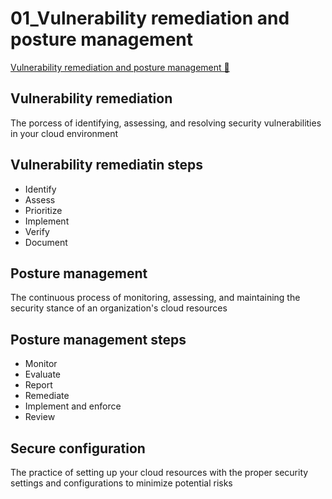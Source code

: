 # 01_Vulnerability remediation and posture management

[Vulnerability remediation and posture management 🔗](https://www.coursera.org/learn/cloud-security-risks-identify-and-protect-against-threats/lecture/l79g5/vulnerability-remediation-and-posture-management)

## Vulnerability remediation

The porcess of identifying, assessing, and resolving security vulnerabilities in your cloud environment

## Vulnerability remediatin steps

- Identify
- Assess
- Prioritize
- Implement
- Verify
- Document

## Posture management

The continuous process of monitoring, assessing, and maintaining the security stance of an organization's cloud resources

## Posture management steps

- Monitor
- Evaluate
- Report
- Remediate
- Implement and enforce
- Review

## Secure configuration

The practice of setting up your cloud resources with the proper security settings and configurations to minimize potential risks
